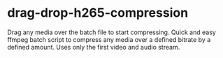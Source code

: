 # drag-drop-h265-compression
Drag any media over the batch file to start compressing. Quick and easy ffmpeg batch script to compress any media over a defined bitrate by a defined amount. Uses only the first video and audio stream.
